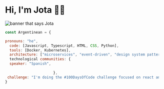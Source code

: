 # Hi, I'm Jota 👋🏾 

<img src="https://scontent.fepa14-1.fna.fbcdn.net/v/t1.6435-9/89438016_10216235182048048_8257161084251668480_n.jpg?_nc_cat=104&ccb=1-7&_nc_sid=e982cd&_nc_ohc=eFrqBwphspoQ7kNvgGpZY-i&_nc_ht=scontent.fepa14-1.fna&_nc_gid=A255hQ5xFoefP1um2gRpG6R&oh=00_AYDazXbfeiX0s2x_jn4vmmkCW2vqQOTag6gNfZO4ORTuPQ&oe=6740FF72" alt="banner that says Jota">

```javascript
const Argentinean = {

pronouns: "he",
  code: [Javascript, Typescript, HTML, CSS, Python],
  tools: [Docker, Kubernetes],
  architecture: ["microservices", "event-driven", "design system pattern"],
  technological communities: {
  speaker: "Spanish",
                        
                      },
 challenge: "I'm doing the #100DaysOfCode challenge focused on react and typing"
}


```
